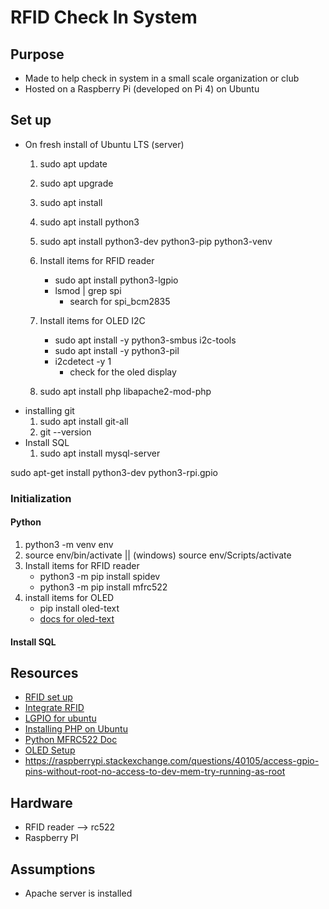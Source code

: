 # RFID Check In System

## Purpose
- Made to help check in system in a small scale organization or club
- Hosted on a Raspberry Pi (developed on Pi 4) on Ubuntu

## Set up
- On fresh install of Ubuntu LTS (server)
    1. sudo apt update
    2. sudo apt upgrade
    3. sudo apt install
    4. sudo apt install python3
    5. sudo apt install python3-dev python3-pip python3-venv
    6. Install items for RFID reader
        - sudo apt install python3-lgpio
        - lsmod | grep spi 
            - search for spi_bcm2835
    7. Install items for OLED I2C 
        - sudo apt install -y python3-smbus i2c-tools
        - sudo apt install -y python3-pil
        - i2cdetect -y 1
            - check for the oled display

    8. sudo apt install php libapache2-mod-php
- installing git
    1. sudo apt install git-all
    2. git --version
- Install SQL
    1. sudo apt install mysql-server
    
sudo apt-get install python3-dev python3-rpi.gpio

### Initialization
#### Python
1. python3 -m venv env
2. source env/bin/activate  || (windows) source env/Scripts/activate
3. Install items for RFID reader
    - python3 -m pip install spidev
    - python3 -m pip install mfrc522
4. install items for OLED
    - pip install oled-text
    - [docs for oled-text](https://pypi.org/project/oled-text/) 

#### Install SQL




## Resources
- [RFID set up](https://www.instructables.com/RFID-RC522-Raspberry-Pi/)
- [Integrate RFID](https://pimylifeup.com/raspberry-pi-rfid-rc522/)
- [LGPIO for ubuntu](https://ubuntu.com/tutorials/gpio-on-raspberry-pi#3-basic-gpio-example)
- [Installing PHP on Ubuntu](https://ubuntu.com/server/docs/programming-php)
- [Python MFRC522 Doc](https://pypi.org/project/mfrc522-python/#using-simplemfrc522-class-1)
- [OLED Setup](https://www.raspberrypi-spy.co.uk/2018/04/i2c-oled-display-module-with-raspberry-pi/#google_vignette)
- https://raspberrypi.stackexchange.com/questions/40105/access-gpio-pins-without-root-no-access-to-dev-mem-try-running-as-root

## Hardware
- RFID reader --> rc522
- Raspberry PI

## Assumptions
- Apache server is installed